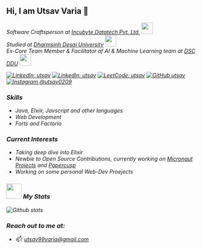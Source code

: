 ## Hi, I am Utsav Varia 👋

<p>
<em>Software Craftsperson at <a href="https://www.incubyte.co/">Incubyte Datatech Pvt. Ltd.</a> <img src="https://media.giphy.com/media/WUlplcMpOCEmTGBtBW/giphy.gif" width="30"></br>
<em>Studied at <a href="https://www.ddu.ac.in/">Dharmsinh Desai University</a> <img src="https://media.giphy.com/media/fYSnHlufseco8Fh93Z/giphy.gif" width="30"></br>
Ex-Core Team Member & Facilitator of AI & Machine Learning team at <a href="https://www.dscddu.com/">DSC DDU</a> <img src="https://media.giphy.com/media/QssGEmpkyEOhBCb7e1/giphy.gif" width="30"></br>
</p>

[![LinkedIn: utsav](https://img.shields.io/badge/-utsav-blue?style=flat-square&logo=Linkedin&logoColor=white)](https://www.linkedin.com/in/utsav-varia/)
[![LinkedIn: utsav](https://img.shields.io/twitter/url?style=social&url=https%3A%2F%2Ftwitter.com%2FuTsav0209)](https://twitter.com/uTsav0209)
[![LeetCode: utsav](https://img.shields.io/badge/-LeetCode-grey?style=flat-square&logo=LeetCode&logoColor=orange?style=social)](https://leetcode.com/utsav0209/)
[![GitHub utsav](https://img.shields.io/github/followers/utsav0209?label=follow&style=social)](https://github.com/utsav0209/)
[![Instagram @utsav0209](https://img.shields.io/badge/@utsaaaaav-833AB4?style=flat&logo=instagram)](https://www.instagram.com/utsaaaaav/)

### Skills

- Java, Elxiir, Javscript and other languages
- Web Development
- Forts and Factorio

### Current Interests

- Taking deep dive into Elixir
- Newbie to Open Source Contributions, currently working on [Micronaut Projects](http://github.com/micronaut-projects/) and [Papercusp](https://github.com/papercups-io/)
- Working on some personal Web-Dev Proejects

### <img src="https://media.giphy.com/media/cj87CxfRtrUifF3Ryk/giphy.gif" width="40"> My Stats

![Github stats](https://github-readme-stats.vercel.app/api?username=utsav0209&show_icons=true&hide_border=true)

### Reach out to me at:

- 📫: utsav99varia@gmail.com
